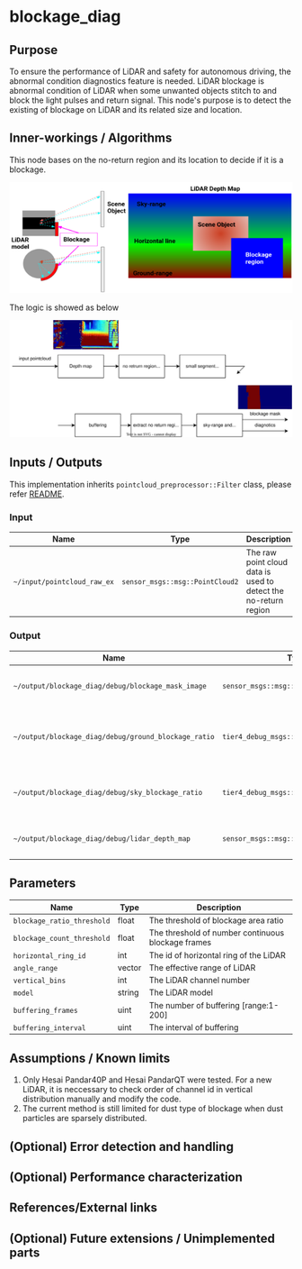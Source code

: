 # blockage_diag

## Purpose

To ensure the performance of LiDAR and safety for autonomous driving, the abnormal condition diagnostics feature is needed.
LiDAR blockage is abnormal condition of LiDAR when some unwanted objects stitch to and block the light pulses and return signal.
This node's purpose is to detect the existing of blockage on LiDAR and its related size and location.

## Inner-workings / Algorithms

This node bases on the no-return region and its location to decide if it is a blockage.

![blockage situation](./image/blockage_diag.png)

The logic is showed as below

![blockage_diag_flowchart](./image/blockage_diag_flowchart.drawio.svg)

## Inputs / Outputs

This implementation inherits `pointcloud_preprocessor::Filter` class, please refer [README](../README.md).

### Input

| Name                        | Type                            | Description                                                     |
| --------------------------- | ------------------------------- | --------------------------------------------------------------- |
| `~/input/pointcloud_raw_ex` | `sensor_msgs::msg::PointCloud2` | The raw point cloud data is used to detect the no-return region |

### Output

| Name                                                 | Type                                    | Description                                        |
| ---------------------------------------------------- | --------------------------------------- | -------------------------------------------------- |
| `~/output/blockage_diag/debug/blockage_mask_image`   | `sensor_msgs::msg::Image`               | The mask image of detected blockage                |
| `~/output/blockage_diag/debug/ground_blockage_ratio` | `tier4_debug_msgs::msg::Float32Stamped` | The area ratio of blockage region in ground region |
| `~/output/blockage_diag/debug/sky_blockage_ratio`    | `tier4_debug_msgs::msg::Float32Stamped` | The area ratio of blockage region in sky region    |
| `~/output/blockage_diag/debug/lidar_depth_map`       | `sensor_msgs::msg::Image`               | The depth map image of input point cloud           |

## Parameters

| Name                       | Type   | Description                                        |
| -------------------------- | ------ | -------------------------------------------------- |
| `blockage_ratio_threshold` | float  | The threshold of blockage area ratio               |
| `blockage_count_threshold` | float  | The threshold of number continuous blockage frames |
| `horizontal_ring_id`       | int    | The id of horizontal ring of the LiDAR             |
| `angle_range`              | vector | The effective range of LiDAR                       |
| `vertical_bins`            | int    | The LiDAR channel number                           |
| `model`                    | string | The LiDAR model                                    |
| `buffering_frames`         | uint   | The number of buffering [range:1-200]              |
| `buffering_interval`       | uint   | The interval of buffering                          |

## Assumptions / Known limits

1. Only Hesai Pandar40P and Hesai PandarQT were tested. For a new LiDAR, it is neccessary to check order of channel id in vertical distribution manually and modify the code.
2. The current method is still limited for dust type of blockage when dust particles are sparsely distributed.

## (Optional) Error detection and handling

## (Optional) Performance characterization

## References/External links

## (Optional) Future extensions / Unimplemented parts
